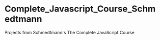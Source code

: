 # Complete_Javascript_Course_Schmedtmann
Projects from Schmedtmann's The Complete JavaScript Course
